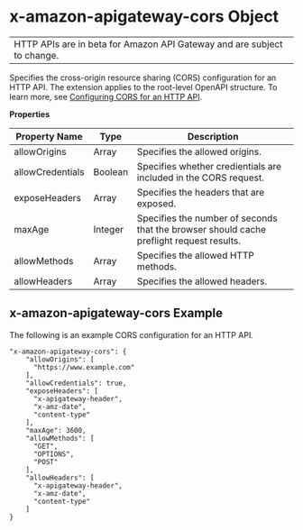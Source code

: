 # x\-amazon\-apigateway\-cors Object<a name="api-gateway-swagger-extensions-cors-configuration"></a>


|  | 
| --- |
| HTTP APIs are in beta for Amazon API Gateway and are subject to change\. | 

Specifies the cross\-origin resource sharing \(CORS\) configuration for an HTTP API\. The extension applies to the root\-level OpenAPI structure\. To learn more, see [Configuring CORS for an HTTP API](http-api-cors.md)\.


**Properties**  

| Property Name | Type | Description | 
| --- | --- | --- | 
| allowOrigins | Array |  Specifies the allowed origins\.  | 
| allowCredentials | Boolean |  Specifies whether credientials are included in the CORS request\.  | 
| exposeHeaders | Array |  Specifies the headers that are exposed\.   | 
| maxAge | Integer |  Specifies the number of seconds that the browser should cache preflight request results\.  | 
| allowMethods | Array |  Specifies the allowed HTTP methods\.  | 
| allowHeaders | Array |  Specifies the allowed headers\.  | 

## x\-amazon\-apigateway\-cors Example<a name="api-gateway-swagger-extensions-cors-configuration"></a>

The following is an example CORS configuration for an HTTP API\.

```
"x-amazon-apigateway-cors": {
    "allowOrigins": [
      "https://www.example.com"
    ],
    "allowCredentials": true,
    "exposeHeaders": [
      "x-apigateway-header",
      "x-amz-date",
      "content-type"
    ],
    "maxAge": 3600,
    "allowMethods": [
      "GET",
      "OPTIONS",
      "POST"
    ],
    "allowHeaders": [
      "x-apigateway-header",
      "x-amz-date",
      "content-type"
    ]
}
```